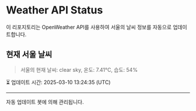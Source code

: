 
# Weather API Status

이 리포지토리는 OpenWeather API를 사용하여 서울의 날씨 정보를 자동으로 업데이트합니다.

## 현재 서울 날씨
> 서울의 현재 날씨: clear sky, 온도: 7.41°C, 습도: 54%

⏳ 업데이트 시간: 2025-03-10 13:24:35 (UTC)

---
자동 업데이트 봇에 의해 관리됩니다.
